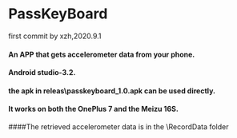 # PassKeyBoard
first commit by xzh,2020.9.1
 #### An APP that gets accelerometer data from your phone.

#### Android studio-3.2.

#### the apk in releas\passkeyboard_1.0.apk can be used directly.

#### It works on both the OnePlus 7 and the Meizu 16S.

####The retrieved accelerometer data is in the \RecordData folder
